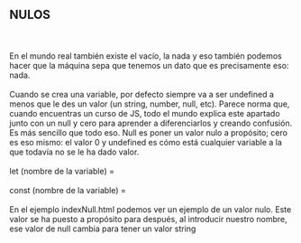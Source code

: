 <h2>NULOS</h2>
<br>
<br>
En el mundo real también existe el vacío, la nada y eso también podemos hacer que la máquina sepa que tenemos un dato que es precisamente eso: nada. 
<br>
<br>
Cuando se crea una variable, por defecto siempre va a ser undefined a menos que le des un valor (un string, number, null, etc). Parece norma que, cuando encuentras un curso de JS, todo el mundo explica este apartado junto con un null y cero para aprender a diferenciarlos y creando confusión. Es más sencillo que todo eso. Null es poner un valor nulo a propósito; cero es eso mismo: el valor 0 y undefined es cómo está cualquier variable a la que todavía no se le ha dado valor.
<br>
<br>
let (nombre de la variable) = 
<br>
<br>
const (nombre de la variable) =
<br>
<br>
En el ejemplo indexNull.html podemos ver un ejemplo de un valor nulo. Este valor se ha puesto a propósito para después, al introducir nuestro nombre, ese valor de null cambia para tener un valor string